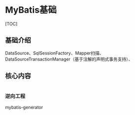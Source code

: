 # MyBatis基础

>

[TOC]



## 基础介绍

DataSource、SqlSessionFactory、Mapper扫描、DataSourceTransactionManager（基于注解的声明式事务支持）、









## 核心内容

```

```



### 逆向工程

mybatis-generator